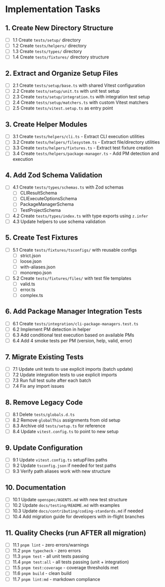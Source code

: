 # Implementation Tasks

## 1. Create New Directory Structure

- [ ] 1.1 Create `tests/setup/` directory
- [ ] 1.2 Create `tests/helpers/` directory
- [ ] 1.3 Create `tests/types/` directory
- [ ] 1.4 Create `tests/fixtures/` directory structure

## 2. Extract and Organize Setup Files

- [ ] 2.1 Create `tests/setup/base.ts` with shared Vitest configuration
- [ ] 2.2 Create `tests/setup/unit.ts` with unit test setup
- [ ] 2.3 Create `tests/setup/integration.ts` with integration test setup
- [ ] 2.4 Create `tests/setup/matchers.ts` with custom Vitest matchers
- [ ] 2.5 Create `tests/vitest.setup.ts` as entry point

## 3. Create Helper Modules

- [ ] 3.1 Create `tests/helpers/cli.ts` - Extract CLI execution utilities
- [ ] 3.2 Create `tests/helpers/filesystem.ts` - Extract file/directory utilities
- [ ] 3.3 Create `tests/helpers/fixtures.ts` - Extract test fixture creation
- [ ] 3.4 Create `tests/helpers/package-manager.ts` - Add PM detection and execution

## 4. Add Zod Schema Validation

- [ ] 4.1 Create `tests/types/schemas.ts` with Zod schemas
  - [ ] CLIResultSchema
  - [ ] CLIExecuteOptionsSchema
  - [ ] PackageManagerSchema
  - [ ] TestProjectSchema
- [ ] 4.2 Create `tests/types/index.ts` with type exports using `z.infer`
- [ ] 4.3 Update helpers to use schema validation

## 5. Create Test Fixtures

- [ ] 5.1 Create `tests/fixtures/tsconfigs/` with reusable configs
  - [ ] strict.json
  - [ ] loose.json
  - [ ] with-aliases.json
  - [ ] monorepo.json
- [ ] 5.2 Create `tests/fixtures/files/` with test file templates
  - [ ] valid.ts
  - [ ] error.ts
  - [ ] complex.ts

## 6. Add Package Manager Integration Tests

- [ ] 6.1 Create `tests/integration/cli-package-managers.test.ts`
- [ ] 6.2 Implement PM detection in helper
- [ ] 6.3 Add conditional test execution based on available PMs
- [ ] 6.4 Add 4 smoke tests per PM (version, help, valid, error)

## 7. Migrate Existing Tests

- [ ] 7.1 Update unit tests to use explicit imports (batch update)
- [ ] 7.2 Update integration tests to use explicit imports
- [ ] 7.3 Run full test suite after each batch
- [ ] 7.4 Fix any import issues

## 8. Remove Legacy Code

- [ ] 8.1 Delete `tests/globals.d.ts`
- [ ] 8.2 Remove `globalThis` assignments from old setup
- [ ] 8.3 Archive old `tests/setup.ts` for reference
- [ ] 8.4 Update `vitest.config.ts` to point to new setup

## 9. Update Configuration

- [ ] 9.1 Update `vitest.config.ts` setupFiles paths
- [ ] 9.2 Update `tsconfig.json` if needed for test paths
- [ ] 9.3 Verify path aliases work with new structure

## 10. Documentation

- [ ] 10.1 Update `openspec/AGENTS.md` with new test structure
- [ ] 10.2 Update `docs/testing/README.md` with examples
- [ ] 10.3 Update `docs/contributing/coding-standards.md` if needed
- [ ] 10.4 Add migration guide for developers with in-flight branches

## 11. Quality Checks (run AFTER all migration)

- [ ] 11.1 `pnpm lint` - zero errors/warnings
- [ ] 11.2 `pnpm typecheck` - zero errors
- [ ] 11.3 `pnpm test` - all unit tests passing
- [ ] 11.4 `pnpm test:all` - all tests passing (unit + integration)
- [ ] 11.5 `pnpm test:coverage` - coverage thresholds met
- [ ] 11.6 `pnpm build` - clean build
- [ ] 11.7 `pnpm lint:md` - markdown compliance
